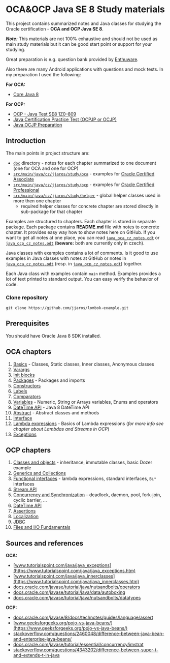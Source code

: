 # OCA&OCP Java SE 8 Study materials #
This project contains summarized notes and Java classes for studying the Oracle certification - **OCA and OCP Java SE 8**. 

**_Note:_** This materials are not 100% exhaustive and should not be used as main study materials 
but it can be good start point or support for your studying.

Great preparation is e.g. question bank provided by [Enthuware](https://enthuware.com/).

Also there are many Android applications with questions and mock tests. 
In my preparation I used the following:

**For OCA:**
* [Core Java 8](https://play.google.com/store/apps/details?id=com.eternal.soft.corejava8)

**For OCP:**
* [OCP - Java Test SE8 1Z0–809](https://play.google.com/store/apps/details?id=com.magycbytes.ocpjavatest)
* [Java Certification Practice Test (OCPJP or OCJP)](https://play.google.com/store/apps/details?id=shreeenavnath.software.com.java)
* [Java OCJP Preparation](https://play.google.com/store/apps/details?id=com.dooarsapp.ocjp)


## Introduction ##
The main points in project structure are:
* [`doc`](doc) directory - notes for each chapter summarized to one document (one for OCA and one for OCP)
* [`src/main/java/cz/jjaros/study/oca`](src/main/java/cz/jjaros/study/oca) - examples for [Oracle Certified Associate](https://education.oracle.com/oracle-certified-associate-java-se-8-programmer/trackp_333)
* [`src/main/java/cz/jjaros/study/ocp`](src/main/java/cz/jjaros/study/ocp) - examples for [Oracle Certified Professional](https://education.oracle.com/oracle-certified-professional-java-se-8-programmer/trackp_357)
* [`src/main/java/cz/jjaros/study/helper`](src/main/java/cz/jjaros/study/helper) - global helper classes used in more then one chapter
  * required helper classes for concrete chapter are stored directly in sub-package for that chapter

Examples are structured to chapters. Each chapter is stored in separate package. 
Each package contains **README.md** file with notes to concrete chapter. 
It provides easy way how to show notes here on GitHub. 
If you want to get all notes at one place, you can read [`java_oca_cz_notes.odt`](doc/cz/java_oca_cz_notes.odt) 
or [`java_ocp_cz_notes.odt`](doc/cz/java_ocp_cz_notes.odt) (**beware:** both are currently only in czech). 

Java classes with examples contains a lot of comments. 
Is it good to use examples in Java classes with notes at GitHub or notes in [`java_oca_cz_notes.odt`](doc/cz/java_oca_cz_notes.odt) 
(resp. in [`java_ocp_cz_notes.odt`](doc/cz/java_ocp_cz_notes.odt)) together.

Each Java class with examples contain `main` method. Examples provides a lot of text printed to standard output. 
You can easy verify the behavior of code. 


### Clone repository ###
```
git clone https://github.com/jjaros/lombok-example.git
```


## Prerequisites ##
You should have Oracle Java 8 SDK installed.


## OCA chapters ##
1. [Basics](src/main/java/cz/jjaros/study/oca/ch01_basics) - Classes, Static classes, Inner classes, Anonymous classes
2. [Varargs](src/main/java/cz/jjaros/study/oca/ch02_varargs)
3. [Init blocks](src/main/java/cz/jjaros/study/oca/ch03_initblocks)
4. [Packages](src/main/java/cz/jjaros/study/oca/ch04_packages) - Packages and imports
5. [Constructors](src/main/java/cz/jjaros/study/oca/ch05_constructors)
6. [Labels](src/main/java/cz/jjaros/study/oca/ch06_labels)
7. [Comparators](src/main/java/cz/jjaros/study/oca/ch07_comparators)
8. [Variables](src/main/java/cz/jjaros/study/oca/ch08_variables) - Numeric, String or Arrays variables, Enums and operators
9. [DateTime API](src/main/java/cz/jjaros/study/oca/ch09_datetime) - Java 8 DateTime API
10. [Abstract](src/main/java/cz/jjaros/study/oca/ch10_abstract) - Abstract classes and methods
11. [Interface](src/main/java/cz/jjaros/study/oca/ch11_interface)
12. [Lambda expressions](src/main/java/cz/jjaros/study/oca/ch12_lambda) - Basics of Lambda expressions (_for more info see chapter about Lambdas and Streams in OCP_)
13. [Exceptions](src/main/java/cz/jjaros/study/oca/ch13_exception)


## OCP chapters ##
1. [Classes and objects](src/main/java/cz/jjaros/study/ocp/ch01_classesobjects) - inheritance, immutable classes, basic Dozer example
2. [Generics and Collections](src/main/java/cz/jjaros/study/ocp/ch02_generics)
3. [Functional interfaces](src/main/java/cz/jjaros/study/ocp/ch03_functionalinterfaces) - lambda expressions, standard interfaces, `Bi*` interfaces
4. [Stream API](src/main/java/cz/jjaros/study/ocp/ch04_streams)
5. [Concurrency and Synchronization](src/main/java/cz/jjaros/study/ocp/ch05_synchronization) - deadlock, daemon, pool, fork-join, cyclic barrier, ...
6. [DateTime API](src/main/java/cz/jjaros/study/ocp/ch06_datetime)
7. [Assertions](src/main/java/cz/jjaros/study/ocp/ch07_assertions)
8. [Localization](src/main/java/cz/jjaros/study/ocp/ch08_localization)
9. [JDBC](src/main/java/cz/jjaros/study/ocp/ch09_jdbc)
10. [Files and I/O Fundamentals](src/main/java/cz/jjaros/study/ocp/ch10_files)


## Sources and references ##
**OCA:**
* [www.tutorialspoint.com/java/java_exceptions](https://www.tutorialspoint.com/java/java_exceptions.htm)
* [www.tutorialspoint.com/java/java_innerclasses](https://www.tutorialspoint.com/java/java_innerclasses.htm)
* [docs.oracle.com/javase/tutorial/java/nutsandbolts/operators](https://docs.oracle.com/javase/tutorial/java/nutsandbolts/operators.html)
* [docs.oracle.com/javase/tutorial/java/data/autoboxing](https://docs.oracle.com/javase/tutorial/java/data/autoboxing.html)
* [docs.oracle.com/javase/tutorial/java/nutsandbolts/datatypes](https://docs.oracle.com/javase/tutorial/java/nutsandbolts/datatypes.html)

**OCP:**
* [docs.oracle.com/javase/8/docs/technotes/guides/language/assert](https://docs.oracle.com/javase/8/docs/technotes/guides/language/assert.html)
* [www.geeksforgeeks.org/pojo-vs-java-beans/](https://www.geeksforgeeks.org/pojo-vs-java-beans/)
* [stackoverflow.com/questions/2460048/difference-between-java-bean-and-enterprise-java-beans/](https://stackoverflow.com/a/2460071/4201399)
* [docs.oracle.com/javase/tutorial/essential/concurrency/imstrat](https://docs.oracle.com/javase/tutorial/essential/concurrency/imstrat.html)
* [stackoverflow.com/questions/4343202/difference-between-super-t-and-extends-t-in-java](http://stackoverflow.com/questions/4343202/difference-between-super-t-and-extends-t-in-java)